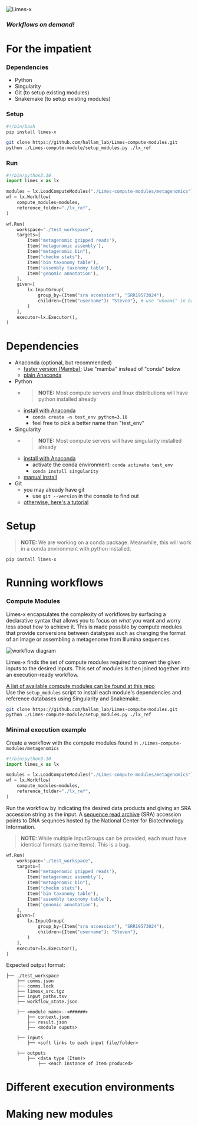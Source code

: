 <img src="https://raw.githubusercontent.com/Tony-xy-Liu/Limes-x/main/docs/images/Limes-x_logo.svg" alt="Limes-x"/>

### *Workflows on demand!*

# For the impatient

### **Dependencies**
- Python
- Singularity
- Git (to setup existing modules)
- Snakemake (to setup existing modules)

### **Setup**

```bash
#!/bin/bash
pip install limes-x

git clone https://github.com/hallam_lab/Limes-compute-modules.git
python ./Limes-compute-module/setup_modules.py ./lx_ref
```

### **Run**

```python
#!/bin/python3.10
import limes_x as lx

modules = lx.LoadComputeModules("./Limes-compute-modules/metagenomics")
wf = lx.Workflow(
    compute_modules=modules,
    reference_folder="./lx_ref",
)

wf.Run(
    workspace="./test_workspace",
    targets=[
        Item('metagenomic gzipped reads'),
        Item('metagenomic assembly'),
        Item("metagenomic bin"),
        Item("checkm stats"),
        Item('bin taxonomy table'),
        Item('assembly taxonomy table'),
        Item('genomic annotation'),
    ],
    given=[
        lx.InputGroup(  
            group_by=(Item("sra accession"), "SRR19573024"), 
            children={Item("username"): "Steven"}, # use "whoami" in bash
        )
    ],
    executor=lx.Executor(),
)
```

# Dependencies

- Anaconda (optional, but recommended)
    - [faster version (Mamba)](https://mamba.readthedocs.io/en/latest/installation.html); Use "mamba" instead of "conda" below
    - [plain Anaconda]()
- Python
    - >**NOTE:** Most compute servers and linux distributions will have python installed already
    - [install with Anaconda](https://conda.io/projects/conda/en/latest/user-guide/tasks/manage-environments.html)
        - `conda create -n test_env python=3.10`
        - feel free to pick a better name than "test_env"
- Singularity
    - >**NOTE:** Most compute servers will have singularity installed already
    - [install with Anaconda](https://anaconda.org/conda-forge/singularity)
        - activate the conda environment: `conda activate test_env`
        - `conda install singularity`
    - [manual install](https://docs.sylabs.io/guides/latest/user-guide/quick_start.html#quick-installation-steps)
- Git
    - you may already have git
        - use `git --version` in the console to find out
    - [otherwise, here's a tutorial](https://github.com/git-guides/install-git)

# Setup

> **NOTE:** We are working on a conda package. Meanwhile, this will work in a conda environment with python installed.
```
pip install limes-x
```

# Running workflows

### **Compute Modules**

Limes-x encapsulates the complexity of workflows by surfacing a declarative syntax that allows you to focus on *what* you want and worry less about *how* to achieve it. This is made possible by compute modules that provide conversions between datatypes such as changing the format of an image or assembling a metagenome from Illumina sequences.

<img src="https://raw.githubusercontent.com/Tony-xy-Liu/Limes-x/main/docs/images/wf_diagram.svg" alt="workflow diagram"/>

Limes-x finds the set of compute modules required to convert the given inputs to the desired inputs. This set of modules is then joined together into an execution-ready workflow. 

[A list of available compute modules can be found at this repo](https://github.com/Tony-xy-Liu/Limes-compute-modules)
<br>
Use the `setup_modules` script to install each module's dependencies and reference databases using Singularity and Snakemake. 
```bash
git clone https://github.com/hallam_lab/Limes-compute-modules.git
python ./Limes-compute-module/setup_modules.py ./lx_ref
```

### **Minimal execution example**

Create a workflow with the compute modules found in `./Limes-compute-modules/metagenomics`

```python
#!/bin/python3.10
import limes_x as lx

modules = lx.LoadComputeModules("./Limes-compute-modules/metagenomics")
wf = lx.Workflow(
    compute_modules=modules,
    reference_folder="./lx_ref",
)
```

Run the workflow by indicating the desired data products and giving an SRA accession string as the input. A [sequence read archive](https://www.ncbi.nlm.nih.gov/sra) (SRA) accession points to DNA sequnces hosted by the National Center for Biotechnology Information. 
>**NOTE:** While multiple InputGroups can be provided, each must have identical formats (same Items). This is a bug.

```python
wf.Run(
    workspace="./test_workspace",
    targets=[
        Item('metagenomic gzipped reads'),
        Item('metagenomic assembly'),
        Item("metagenomic bin"),
        Item("checkm stats"),
        Item('bin taxonomy table'),
        Item('assembly taxonomy table'),
        Item('genomic annotation'),
    ],
    given=[
        lx.InputGroup(  
            group_by=(Item("sra accession"), "SRR19573024"), 
            children={Item("username"): "Steven"},
        )
    ],
    executor=lx.Executor(),
)
```
Expected output format:

```
├── ./test_workspace
    ├── comms.json
    ├── comms.lock
    ├── limesx_src.tgz
    ├── input_paths.tsv
    ├── workflow_state.json

    ├── <module name>--<######>     
        ├── context.json
        ├── result.json
        ├── <module ouputs>

    ├── inputs
        ├── <soft links to each input file/folder>
        
    ├── outputs
        ├── <data type (Item)>
            ├── <each instance of Item produced>
```

# Different execution environments

# Making new modules
